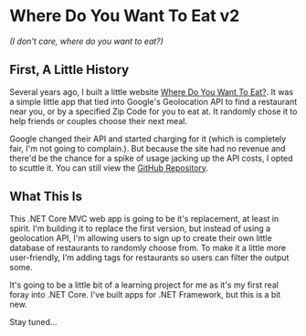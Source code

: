 # Where Do You Want To Eat v2

*(I don't care, where do you want to eat?)*

## First, A Little History
Several years ago, I built a little website [Where Do You Want To Eat?](https://wheredoyouwanttoeat.xyz). It was a simple little app that tied into Google's Geolocation API to find a restaurant near you, or by a specified Zip Code for you to eat at. It randomly chose it to help friends or couples choose their next meal.

Google changed their API and started charging for it (which is completely fair, I'm not going to complain.). But because the site had no revenue and there'd be the chance for a spike of usage jacking up the API costs, I opted to scuttle it. You can still view the [GitHub Repository](https://github.com/kpwags/Where-Do-You-Want-To-Eat).

## What This Is

This .NET Core MVC web app is going to be it's replacement, at least in spirit. I'm building it to replace the first version, but instead of using a geolocation API, I'm allowing users to sign up to create their own little database of restaurants to randomly choose from. To make it a little more user-friendly, I'm adding tags for restaurants so users can filter the output some.

It's going to be a little bit of a learning project for me as it's my first real foray into .NET Core. I've built apps for .NET Framework, but this is a bit new.

Stay tuned...